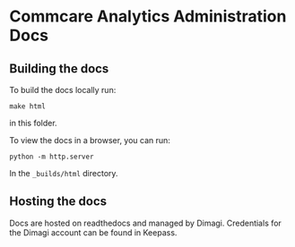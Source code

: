 # Commcare Analytics Administration Docs

## Building the docs

To build the docs locally run:

```
make html
```

in this folder.

To view the docs in a browser, you can run:

```
python -m http.server
```

In the `_builds/html` directory.


## Hosting the docs

Docs are hosted on readthedocs and managed by Dimagi.
Credentials for the Dimagi account can be found in Keepass.
